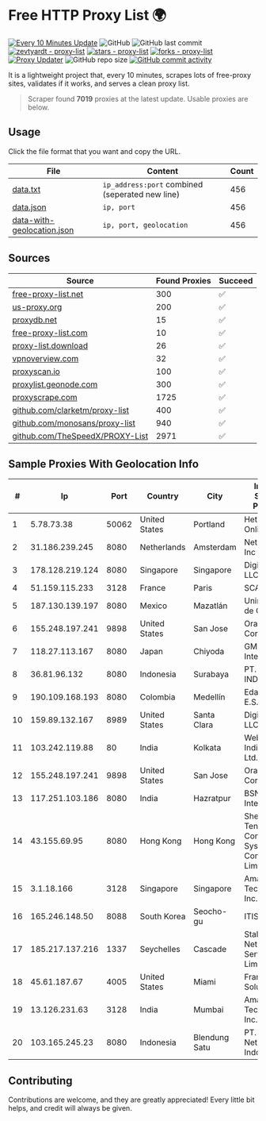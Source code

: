 
# Free HTTP Proxy List 🌍

[![Every 10 Minutes Update](https://github.com/mertguvencli/http-proxy-list/actions/workflows/main.yml/badge.svg?branch=main)](https://github.com/mertguvencli/http-proxy-list/actions/workflows/main.yml)
![GitHub](https://img.shields.io/github/license/mertguvencli/http-proxy-list)
![GitHub last commit](https://img.shields.io/github/last-commit/mertguvencli/http-proxy-list)
[![zevtyardt - proxy-list](https://img.shields.io/static/v1?label=zevtyardt&message=proxy-list&color=blue&logo=github)](https://github.com/zevtyardt/proxy-list "Go to GitHub repo")
[![stars - proxy-list](https://img.shields.io/github/stars/zevtyardt/proxy-list?style=social)](https://github.com/zevtyardt/proxy-list)
[![forks - proxy-list](https://img.shields.io/github/forks/zevtyardt/proxy-list?style=social)](https://github.com/zevtyardt/proxy-list)
[![Proxy Updater](https://github.com/zevtyardt/proxy-list/workflows/Proxy%20Updater/badge.svg)](https://github.com/zevtyardt/proxy-list/actions?query=workflow:"Proxy+Updater")
![GitHub repo size](https://img.shields.io/github/repo-size/zevtyardt/proxy-list)
[![GitHub commit activity](https://img.shields.io/github/commit-activity/m/zevtyardt/proxy-list?logo=commits)](https://github.com/zevtyardt/proxy-list/commits/main)

It is a lightweight project that, every 10 minutes, scrapes lots of free-proxy sites, validates if it works, and serves a clean proxy list.

> Scraper found **7019** proxies at the latest update. Usable proxies are below.

## Usage

Click the file format that you want and copy the URL.

|File|Content|Count|
|----|-------|-----|
|[data.txt](https://raw.githubusercontent.com/mertguvencli/http-proxy-list/main/proxy-list/data.txt)|`ip_address:port` combined (seperated new line)|456|
|[data.json](https://raw.githubusercontent.com/mertguvencli/http-proxy-list/main/proxy-list/data.json)|`ip, port`|456|
|[data-with-geolocation.json](https://raw.githubusercontent.com/mertguvencli/http-proxy-list/main/proxy-list/data-with-geolocation.json)|`ip, port, geolocation`|456|

## Sources

|Source|Found Proxies|Succeed|
|------|-------------|-------|
|[free-proxy-list.net](https://free-proxy-list.net)|300|✅|
|[us-proxy.org](https://www.us-proxy.org)|200|✅|
|[proxydb.net](http://proxydb.net)|15|✅|
|[free-proxy-list.com](https://free-proxy-list.com/?page=&port=&type%5B%5D=http&type%5B%5D=https&up_time=0&search=Search)|10|✅|
|[proxy-list.download](https://www.proxy-list.download/HTTP)|26|✅|
|[vpnoverview.com](https://vpnoverview.com/privacy/anonymous-browsing/free-proxy-servers)|32|✅|
|[proxyscan.io](https://www.proxyscan.io)|100|✅|
|[proxylist.geonode.com](https://proxylist.geonode.com/api/proxy-list?limit=300&page=1&sort_by=lastChecked&sort_type=desc&protocols=http,https)|300|✅|
|[proxyscrape.com](https://api.proxyscrape.com/v2/?request=displayproxies&protocol=http&timeout=10000&country=all&ssl=all&anonymity=all)|1725|✅|
|[github.com/clarketm/proxy-list](https://raw.githubusercontent.com/clarketm/proxy-list/master/proxy-list-raw.txt)|400|✅|
|[github.com/monosans/proxy-list](https://raw.githubusercontent.com/monosans/proxy-list/main/proxies/http.txt)|940|✅|
|[github.com/TheSpeedX/PROXY-List](https://raw.githubusercontent.com/TheSpeedX/PROXY-List/master/http.txt)|2971|✅|


## Sample Proxies With Geolocation Info

|#|Ip|Port|Country|City|Internet Service Provider|
|-|--|----|-------|----|-------------------------|
|1|5.78.73.38|50062|United States|Portland|Hetzner Online GmbH|
|2|31.186.239.245|8080|Netherlands|Amsterdam|NetSkope Inc|
|3|178.128.219.124|8080|Singapore|Singapore|DigitalOcean, LLC|
|4|51.159.115.233|3128|France|Paris|SCALEWAY|
|5|187.130.139.197|8080|Mexico|Mazatlán|Uninet S.A. de C.V.|
|6|155.248.197.241|9898|United States|San Jose|Oracle Corporation|
|7|118.27.113.167|8080|Japan|Chiyoda|GMO Internet, Inc.|
|8|36.81.96.132|8080|Indonesia|Surabaya|PT. TELKOM INDONESIA|
|9|190.109.168.193|8080|Colombia|Medellín|Edatel S.a. E.S.P|
|10|159.89.132.167|8989|United States|Santa Clara|DigitalOcean, LLC|
|11|103.242.119.88|80|India|Kolkata|Web Werks India Pvt. Ltd.|
|12|155.248.197.241|9898|United States|San Jose|Oracle Corporation|
|13|117.251.103.186|8080|India|Hazratpur|BSNL Internet|
|14|43.155.69.95|8080|Hong Kong|Hong Kong|Shenzhen Tencent Computer Systems Company Limited|
|15|3.1.18.166|3128|Singapore|Singapore|Amazon Technologies Inc.|
|16|165.246.148.50|8088|South Korea|Seocho-gu|ITIS|
|17|185.217.137.216|1337|Seychelles|Cascade|Stallion Network Services Limited|
|18|45.61.187.67|4005|United States|Miami|FranTech Solutions|
|19|13.126.231.63|3128|India|Mumbai|Amazon Technologies Inc.|
|20|103.165.245.23|8080|Indonesia|Blendung Satu|PT. Fiber Networks Indonesia|



## Contributing

Contributions are welcome, and they are greatly appreciated! Every
little bit helps, and credit will always be given.

